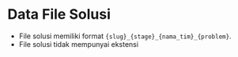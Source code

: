 # Data File Solusi
- File solusi memiliki format `{slug}_{stage}_{nama_tim}_{problem}`.
- File solusi tidak mempunyai ekstensi